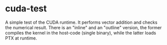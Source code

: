 # cuda-test

A simple test of the CUDA runtime. It performs vector addition and checks the numerical result. There is an "inline" and an "outline" version, the former compiles the kernel in the host-code (single binary), while the latter loads PTX at runtime.